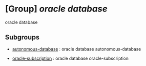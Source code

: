 # [Group] _oracle database_

oracle database

## Subgroups

- [autonomous-database](/Commands/oracle/database/autonomous-database/readme.md)
: oracle database autonomous-database

- [oracle-subscription](/Commands/oracle/database/oracle-subscription/readme.md)
: oracle database oracle-subscription

